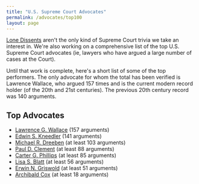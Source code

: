 ```yaml
---
title: "U.S. Supreme Court Advocates"
permalink: /advocates/top100
layout: page
---
```


[Lone Dissents](/cases/loners) aren't the only kind of Supreme Court trivia we take an interest in.  We're also working
on a comprehensive list of the top U.S. Supreme Court advocates (ie, lawyers who have argued a large number of cases at the Court).

Until that work is complete, here's a short list of some of the top performers.  The only advocate for whom the total has been
verified is Lawrence Wallace, who argued 157 times and is the current modern record holder (of the 20th and 21st centuries).
The previous 20th century record was 140 arguments.

## Top Advocates

- [Lawrence G. Wallace](/advocates/top100/lawrence_wallace) (157 arguments)
- [Edwin S. Kneedler](/advocates/top100/edwin_kneedler) (141 arguments)
- [Michael R. Dreeben](/advocates/top100/michael_dreeben) (at least 103 arguments)
- [Paul D. Clement](/advocates/top100/paul_clement) (at least 88 arguments)
- [Carter G. Phillips](/advocates/top100/carter_phillips) (at least 85 arguments)
- [Lisa S. Blatt](/advocates/top100/lisa_blatt) (at least 56 arguments)
- [Erwin N. Griswold](/advocates/top100/erwin_griswold) (at least 51 arguments)
- [Archibald Cox](/advocates/top100/archibald_cox) (at least 18 arguments)
